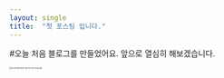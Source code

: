 ```yaml
---
layout: single
title:  "첫 포스팅 입니다."
---
```



#오늘 처음 블로그를 만들었어요.
앞으로 열심히 해보겠습니다.



<img src="../images/2021-12-06-first/스크린샷 2021-12-01 오후 4.54.26.png" alt="스크린샷 2021-12-01 오후 4.54.26" style="zoom:25%;" />
